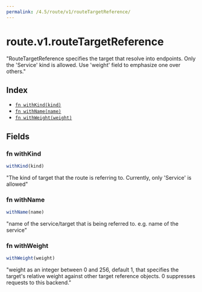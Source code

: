 ```yaml
---
permalink: /4.5/route/v1/routeTargetReference/
---
```


# route.v1.routeTargetReference

"RouteTargetReference specifies the target that resolve into endpoints. Only the 'Service' kind is allowed. Use 'weight' field to emphasize one over others."

## Index

* [`fn withKind(kind)`](#fn-withkind)
* [`fn withName(name)`](#fn-withname)
* [`fn withWeight(weight)`](#fn-withweight)

## Fields

### fn withKind

```ts
withKind(kind)
```

"The kind of target that the route is referring to. Currently, only 'Service' is allowed"

### fn withName

```ts
withName(name)
```

"name of the service/target that is being referred to. e.g. name of the service"

### fn withWeight

```ts
withWeight(weight)
```

"weight as an integer between 0 and 256, default 1, that specifies the target's relative weight against other target reference objects. 0 suppresses requests to this backend."